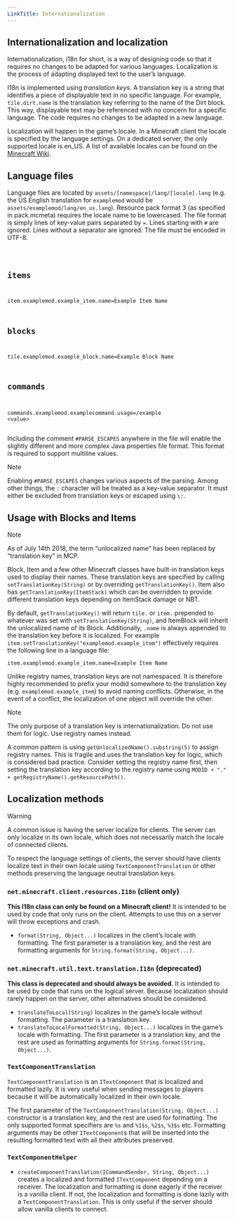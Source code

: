 ```yaml
---
LinkTitle: Internationalization
---
```


<article class="docs-entry">
<h1 id="internationalization-and-localization">Internationalization and localization<a class="headerlink" href="#internationalization-and-localization" title="Permanent link"> </a></h1>
<p>Internationalization, i18n for short, is a way of designing code so that it requires no changes to be adapted for various languages. Localization is the process of adapting displayed text to the user&rsquo;s language.</p>
<p>I18n is implemented using <em>translation keys</em>. A translation key is a string that identifies a piece of displayable text in no specific language. For example, <code>tile.dirt.name</code> is the translation key referring to the name of the Dirt block. This way, displayable text may be referenced with no concern for a specific language. The code requires no changes to be adapted in a new language.</p>
<p>Localization will happen in the game&rsquo;s locale. In a Minecraft client the locale is specified by the language settings. On a dedicated server, the only supported locale is en_US. A list of available locales can be found on the <a href="../../../../wiki/Language.html#Available_languages">Minecraft Wiki</a>.</p>
<h2 id="language-files">Language files<a class="headerlink" href="#language-files" title="Permanent link"> </a></h2>
<p>Language files are located by <code>assets/[namespace]/lang/[locale].lang</code> (e.g. the US English translation for <code>examplemod</code> would be <code>assets/examplemod/lang/en_us.lang</code>). Resource pack format 3 (as specified in pack.mcmeta) requires the locale name to be lowercased. The file format is simply lines of key-value pairs separated by <code>=</code>. Lines starting with <code>#</code> are ignored. Lines without a separator are ignored. The file must be encoded in UTF-8.</p>
<pre class="highlight"><code class="language-properties">

# items
item.examplemod.example_item.name=Example Item Name

# blocks
tile.examplemod.example_block.name=Example Block Name

# commands
commands.examplemod.examplecommand.usage=/example &lt;value&gt;</code></pre>

<p>Including the comment <code>#PARSE_ESCAPES</code> anywhere in the file will enable the slightly different and more complex Java properties file format. This format is required to support multiline values.</p>
<div class="admonition note">
<p class="admonition-title">Note</p>
<p>Enabling <code>#PARSE_ESCAPES</code> changes various aspects of the parsing. Among other things, the <code>:</code> character will be treated as a key-value separator. It must either be excluded from translation keys or escaped using <code>\:</code>.</p>
</div>
<h2 id="usage-with-blocks-and-items">Usage with Blocks and Items<a class="headerlink" href="#usage-with-blocks-and-items" title="Permanent link"> </a></h2>
<div class="admonition note">
<p class="admonition-title">Note</p>
<p>As of July 14th 2018, the term &ldquo;unlocalized name&rdquo; has been replaced by &ldquo;translation key&rdquo; in MCP.</p>
</div>
<p>Block, Item and a few other Minecraft classes have built-in translation keys used to display their names. These translation keys are specified by calling <code>setTranslationKey(String)</code> or by overriding <code>getTranslationKey()</code>. Item also has <code>getTranslationKey(ItemStack)</code> which can be overridden to provide different translation keys depending on ItemStack damage or NBT.</p>
<p>By default, <code>getTranslationKey()</code> will return <code>tile.</code> or <code>item.</code> prepended to whatever was set with <code>setTranslationKey(String)</code>, and ItemBlock will inherit the unlocalized name of its Block. Additionally, <code>.name</code> is always appended to the translation key before it is localized. For example <code>item.setTranslationKey("examplemod.example_item")</code> effectively requires the following line in a language file:</p>
<pre class="highlight"><code class="language-properties">item.examplemod.example_item.name=Example Item Name</code></pre>

<p>Unlike registry names, translation keys are not namespaced. It is therefore highly recommended to prefix your modid somewhere to the translation key (e.g. <code>examplemod.example_item</code>) to avoid naming conflicts. Otherwise, in the event of a conflict, the localization of one object will override the other.</p>
<div class="admonition note">
<p class="admonition-title">Note</p>
<p>The only purpose of a translation key is internationalization. Do not use them for logic. Use registry names instead.</p>
<p>A common pattern is using <code>getUnlocalizedName().substring(5)</code> to assign registry names. This is fragile and uses the translation key for logic, which is considered bad practice. Consider setting the registry name first, then setting the translation key according to the registry name using <code>MODID + "." + getRegistryName().getResourcePath()</code>.</p>
</div>
<h2 id="localization-methods">Localization methods<a class="headerlink" href="#localization-methods" title="Permanent link"> </a></h2>
<div class="admonition warning">
<p class="admonition-title">Warning</p>
<p>A common issue is having the server localize for clients. The server can only localize in its own locale, which does not necessarily match the locale of connected clients.</p>
<p>To respect the language settings of clients, the server should have clients localize text in their own locale using <code>TextComponentTranslation</code> or other methods preserving the language neutral translation keys.</p>
</div>
<h3 id="netminecraftclientresourcesi18n-client-only"><code>net.minecraft.client.resources.I18n</code> (client only)<a class="headerlink" href="#netminecraftclientresourcesi18n-client-only" title="Permanent link"> </a></h3>
<p><strong>This I18n class can only be found on a Minecraft client!</strong> It is intended to be used by code that only runs on the client. Attempts to use this on a server will throw exceptions and crash.</p>
<ul>
<li><code>format(String, Object...)</code> localizes in the client&rsquo;s locale with formatting. The first parameter is a translation key, and the rest are formatting arguments for <code>String.format(String, Object...)</code>.</li>
</ul>
<h3 id="netminecraftutiltexttranslationi18n-deprecated"><code>net.minecraft.util.text.translation.I18n</code> (deprecated)<a class="headerlink" href="#netminecraftutiltexttranslationi18n-deprecated" title="Permanent link"> </a></h3>
<p><strong>This class is deprecated and should always be avoided.</strong> It is intended to be used by code that runs on the logical server. Because localization should rarely happen on the server, other alternatives should be considered.</p>
<ul>
<li><code>translateToLocal(String)</code> localizes in the game&rsquo;s locale without formatting. The parameter is a translation key.</li>
<li><code>translateToLocalFormatted(String, Object...)</code> localizes in the game&rsquo;s locale with formatting. The first parameter is a translation key, and the rest are used as formatting arguments for <code>String.format(String, Object...)</code>.</li>
</ul>
<h3 id="textcomponenttranslation"><code>TextComponentTranslation</code><a class="headerlink" href="#textcomponenttranslation" title="Permanent link"> </a></h3>
<p><code>TextComponentTranslation</code> is an <code>ITextComponent</code> that is localized and formatted lazily. It is very useful when sending messages to players because it will be automatically localized in their own locale.</p>
<p>The first parameter of the <code>TextComponentTranslation(String, Object...)</code> constructor is a translation key, and the rest are used for formatting. The only supported format specifiers are <code>%s</code> and <code>%1$s</code>, <code>%2$s</code>, <code>%3$s</code> etc. Formatting arguments may be other <code>ITextComponent</code>s that will be inserted into the resulting formatted text with all their attributes preserved.</p>
<h3 id="textcomponenthelper"><code>TextComponentHelper</code><a class="headerlink" href="#textcomponenthelper" title="Permanent link"> </a></h3>
<ul>
<li><code>createComponentTranslation(ICommandSender, String, Object...)</code> creates a localized and formatted <code>ITextComponent</code> depending on a receiver. The localization and formatting is done eagerly if the receiver is a vanilla client. If not, the localization and formatting is done lazily with a <code>TextComponentTranslation</code>. This is only useful if the server should allow vanilla clients to connect.</li>
</ul>
</article>